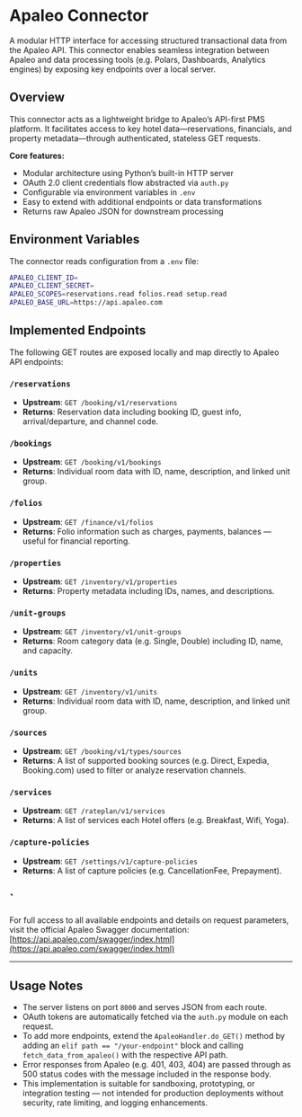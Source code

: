 # Apaleo Connector

A modular HTTP interface for accessing structured transactional data from the Apaleo API. This connector enables seamless integration between Apaleo and data processing tools (e.g. Polars, Dashboards, Analytics engines) by exposing key endpoints over a local server.

## Overview

This connector acts as a lightweight bridge to Apaleo’s API-first PMS platform. It facilitates access to key hotel data—reservations, financials, and property metadata—through authenticated, stateless GET requests.

**Core features:**

- Modular architecture using Python’s built-in HTTP server
- OAuth 2.0 client credentials flow abstracted via `auth.py`
- Configurable via environment variables in `.env`
- Easy to extend with additional endpoints or data transformations
- Returns raw Apaleo JSON for downstream processing

## Environment Variables

The connector reads configuration from a `.env` file:
```bash
APALEO_CLIENT_ID=
APALEO_CLIENT_SECRET=
APALEO_SCOPES=reservations.read folios.read setup.read
APALEO_BASE_URL=https://api.apaleo.com
```

## Implemented Endpoints

The following GET routes are exposed locally and map directly to Apaleo API endpoints:

### `/reservations`

- **Upstream**: `GET /booking/v1/reservations`
- **Returns**: Reservation data including booking ID, guest info, arrival/departure, and channel code.

### `/bookings`

 - **Upstream**: `GET /booking/v1/bookings`
- **Returns**: Individual room data with ID, name, description, and linked unit group.

### `/folios`

- **Upstream**: `GET /finance/v1/folios`
- **Returns**: Folio information such as charges, payments, balances — useful for financial reporting.

### `/properties`

- **Upstream**: `GET /inventory/v1/properties`
- **Returns**: Property metadata including IDs, names, and descriptions.

### `/unit-groups`

- **Upstream**: `GET /inventory/v1/unit-groups`
- **Returns**: Room category data (e.g. Single, Double) including ID, name, and capacity.

### `/units`

- **Upstream**: `GET /inventory/v1/units`
- **Returns**: Individual room data with ID, name, description, and linked unit group.

### `/sources`

- **Upstream**: `GET /booking/v1/types/sources`
- **Returns**:  A list of supported booking sources (e.g. Direct, Expedia, Booking.com) used to filter or analyze reservation channels.

### `/services`

- **Upstream**: `GET /rateplan/v1/services`
- **Returns**:  A list of services each Hotel offers (e.g. Breakfast, Wifi, Yoga).

### `/capture-policies`

- **Upstream**: `GET /settings/v1/capture-policies`
- **Returns**:  A list of capture policies (e.g. CancellationFee, Prepayment).

## `


For full access to all available endpoints and details on request parameters, visit the official Apaleo Swagger documentation:
[https://api.apaleo.com/swagger/index.html](https://api.apaleo.com/swagger/index.html)

---

## Usage Notes

- The server listens on port `8000` and serves JSON from each route.
- OAuth tokens are automatically fetched via the `auth.py` module on each request.
- To add more endpoints, extend the `ApaleoHandler.do_GET()` method by adding an `elif path == "/your-endpoint"` block and calling `fetch_data_from_apaleo()` with the respective API path.
- Error responses from Apaleo (e.g. 401, 403, 404) are passed through as 500 status codes with the message included in the response body.
- This implementation is suitable for sandboxing, prototyping, or integration testing — not intended for production deployments without security, rate limiting, and logging enhancements.
